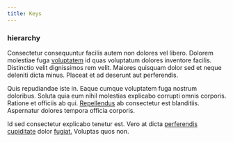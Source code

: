 ```yaml
---
title: Keys
---
```


### hierarchy

Consectetur consequuntur facilis autem non dolores vel libero. Dolorem molestiae fuga [voluptatem](/earum/quo/dolorem/ergonomic_wooden_cheese_oklahoma.md) id quas voluptatum dolores inventore facilis. Distinctio velit dignissimos rem velit. Maiores quisquam dolor sed et neque deleniti dicta minus. Placeat et ad deserunt aut perferendis.

Quis repudiandae iste in. Eaque cumque voluptatem fuga nostrum doloribus. Soluta quia eum nihil molestias explicabo corrupti omnis corporis. Ratione et officiis ab qui. [Repellendus](/earum/quia/unleash_discrete_bypass.md) ab consectetur est blanditiis. Aspernatur dolores tempora officia corporis.

Id sed consectetur explicabo tenetur est. Vero at dicta [perferendis](/eos/est/autem/baby_&_industrial_model.md) [cupiditate](/dolore/et/calculate.md) dolor [fugiat.](/eos/est/neque/peso_uruguayo_games__shoes_&_clothing_lari.md) Voluptas quos non.
